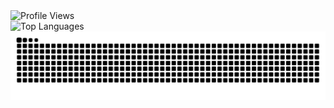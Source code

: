 <div style="display: flex; justify-content: space-between;">
  <div">
    <a href="https://www.youtube.com/watch?v=xvFZjo5PgG0" style="text-decoration: none;">
      <img height=25 align="top" src="https://komarev.com/ghpvc/?username=EmilJohns1&style=plastic&color=blueviolet" alt="Profile Views" />
    </a>
  </div>
  <div>
    <a href="https://www.youtube.com/watch?v=xvFZjo5PgG0" style="text-decoration: none;">
      <img height=350 align="bottom" src="https://github-readme-stats.vercel.app/api/top-langs/?username=EmilJohns1&langs_count=9&theme=calm_pink&card_width=320" alt="Top Languages" />
    </a>
  </div>
</div>

<div>
  <a href="https://www.youtube.com/watch?v=xvFZjo5PgG0" style="text-decoration: none;">
    <img src="https://raw.githubusercontent.com/EmilJohns1/EmilJohns1/output/snake.svg" alt="Snake animation" />
  </a>
</div>

